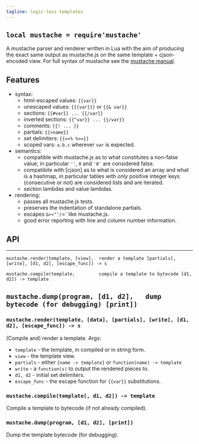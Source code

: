 ```yaml
---
tagline: logic-less templates
---
```


## `local mustache = require'mustache'`

A mustache parser and renderer written in Lua with the aim of producing the
exact same output as mustache.js on the same template + cjson-encoded view.
For full syntax of mustache see the
[mustache manual](https://mustache.github.io/mustache.5.html).

## Features

* syntax:
	* html-escaped values: `{{var}}`
	* unescaped values: `{{{var}}}` or `{{& var}}`
	* sections: `{{#var}} ... {{/var}}`
	* inverted sections: `{{^var}} ... {{/var}}`
	* comments: `{{! ... }}`
	* partials: `{{>name}}`
	* set delimiters: `{{=<% %>=}}`
	* scoped vars: `a.b.c` wherever `var` is expected.
* semantics:
	* compatible with mustache.js as to what constitutes a non-false value,
	in particular `''`, `0` and `'0'` are considered false.
	* compatibile with [cjson] as to what is considered an array and what is
	a hashmap, in particular tables with _only_ positive integer keys
	(consecutive or not) are considered lists and are iterated.
	* section lambdas and value lambdas.
* rendering:
	* passes all mustache.js tests.
	* preserves the indentation of standalone partials.
	* escapes `&><"'/`=` like mustache.js.
	* good error reporting with line and column number information.


## API

----------------------------------- ------------------------------------------
`mustache.render(template, [view],  render a template
    [partials], [write], [d1, d2],
    [escape_func]) -> s`

`mustache.compile(template,         compile a template to bytecode
    [d1, d2]) -> template`

`mustache.dump(program, [d1, d2],   dump bytecode (for debugging)
    [print])`
------------------------------------------------------------------------------


### `mustache.render(template, [data], [partials], [write], [d1, d2], [escape_func]) -> s`

(Compile and) render a template. Args:

  * `template` - the template, in compiled or in string form.
  * `view` - the template view.
  * `partials` - either `{name -> template}` or `function(name) -> template`
  * `write` - a `function(s)` to output the rendered pieces to.
  * `d1, d2` - initial set delimiters.
  * `escape_func` - the escape function for `{{var}}` substitutions.

### `mustache.compile(template[, d1, d2]) -> template`

Compile a template to bytecode (if not already compiled).

### `mustache.dump(program, [d1, d2], [print])`

Dump the template bytecode (for debugging).
